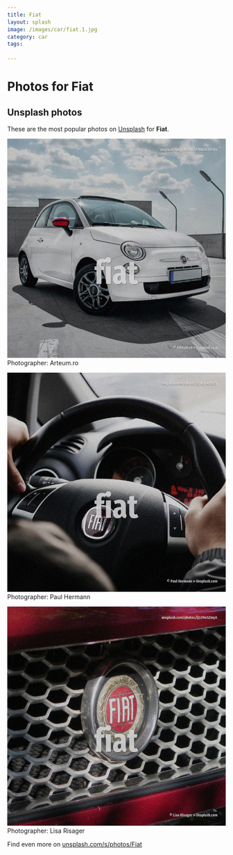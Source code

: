 ```yaml
---
title: Fiat
layout: splash
image: /images/car/fiat.1.jpg
category: car
tags:

---
```

# Photos for Fiat
 
## Unsplash photos
These are the most popular photos on [Unsplash](https://unsplash.com) for **Fiat**.
 
![Fiat](/images/car/fiat.1.jpg)
Photographer:  Arteum.ro
 
![Fiat](/images/car/fiat.2.jpg)
Photographer:  Paul Hermann
 
![Fiat](/images/car/fiat.3.jpg)
Photographer:  Lisa Risager
 
Find even more on [unsplash.com/s/photos/Fiat](https://unsplash.com/s/photos/Fiat)
 

